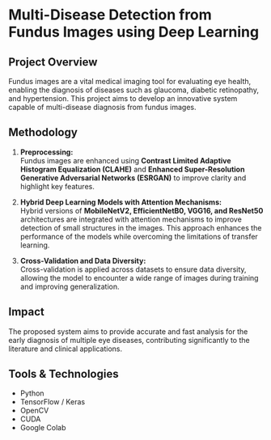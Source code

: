 # Multi-Disease Detection from Fundus Images using Deep Learning

## Project Overview
Fundus images are a vital medical imaging tool for evaluating eye health, enabling the diagnosis of diseases such as glaucoma, diabetic retinopathy, and hypertension. This project aims to develop an innovative system capable of multi-disease diagnosis from fundus images.

## Methodology
1. **Preprocessing:**  
   Fundus images are enhanced using **Contrast Limited Adaptive Histogram Equalization (CLAHE)** and **Enhanced Super-Resolution Generative Adversarial Networks (ESRGAN)** to improve clarity and highlight key features.

2. **Hybrid Deep Learning Models with Attention Mechanisms:**  
   Hybrid versions of **MobileNetV2, EfficientNetB0, VGG16, and ResNet50** architectures are integrated with attention mechanisms to improve detection of small structures in the images. This approach enhances the performance of the models while overcoming the limitations of transfer learning.

3. **Cross-Validation and Data Diversity:**  
   Cross-validation is applied across datasets to ensure data diversity, allowing the model to encounter a wide range of images during training and improving generalization.

## Impact
The proposed system aims to provide accurate and fast analysis for the early diagnosis of multiple eye diseases, contributing significantly to the literature and clinical applications.

## Tools & Technologies
- Python  
- TensorFlow / Keras  
- OpenCV  
- CUDA  
- Google Colab  


